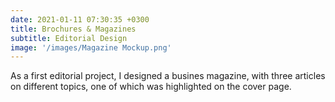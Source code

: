 ```yaml
---
date: 2021-01-11 07:30:35 +0300
title: Brochures & Magazines
subtitle: Editorial Design
image: '/images/Magazine Mockup.png'
---
```


As a first editorial project, I designed a busines magazine, with three articles on different topics, one of which was highlighted on the cover page.